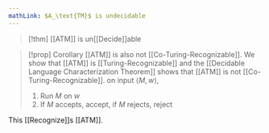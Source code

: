 ```yaml
---
mathLink: $A_\text{TM}$ is undecidable
---
```

>[!thm]
>[[ATM]] is un[[Decide]]able

>[!prop] Corollary
[[ATM]] is also not [[Co-Turing-Recognizable]]. We show that [[ATM]] is [[Turing-Recognizable]] and the [[Decidable Language Characterization Theorem]] shows that [[ATM]] is not [[Co-Turing-Recognizable]].
on input $\langle M,w\rangle$,
>1. Run $M$ on $w$
>2. If $M$ accepts, accept, if $M$ rejects, reject
>
This [[Recognize]]s [[ATM]].
